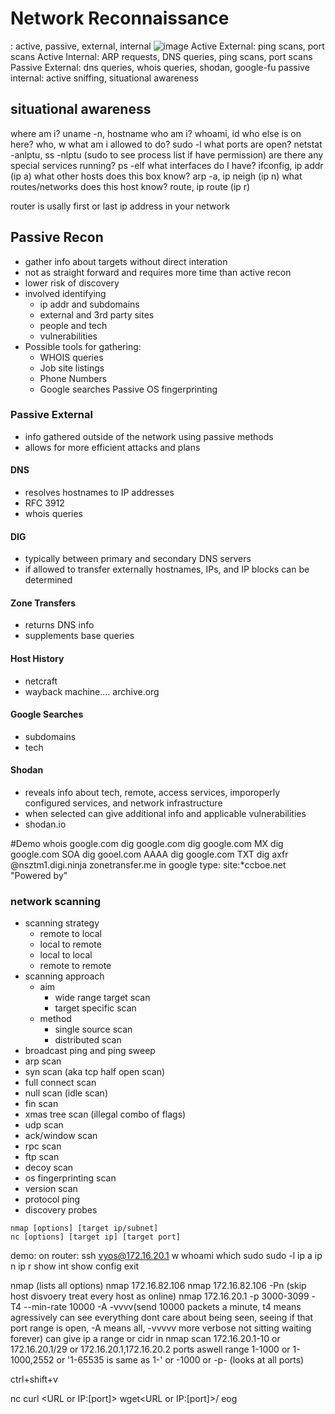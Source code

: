 # Network Reconnaissance
: active, passive, external, internal
![image](https://github.com/hannahsfrommt/Networking/assets/140441321/b146555d-0e1a-4cde-a71f-356c43237164)
Active External: ping scans, port scans
Active Internal: ARP requests, DNS queries, ping scans, port scans
Passive External: dns queries, whois queries, shodan, google-fu
passive internal: active sniffing, situational awareness

## situational awareness
where am i? uname -n, hostname
who am i? whoami, id
who else is on here? who, w
what am i allowed to do? sudo -l
what ports are open? netstat -anlptu, ss -nlptu (sudo to see process list if have permission)
are there any special services running? ps -elf
what interfaces do I have? ifconfig, ip addr (ip a)
what other hosts does this box know? arp -a, ip neigh (ip n)
what routes/networks does this host know? route, ip route (ip r)


router is usally first or last ip address in your network

## Passive Recon
- gather info about targets without direct interation
- not as straight forward and requires more time than active recon
- lower risk of discovery
- involved identifying
    - ip addr and subdomains
    - external and 3rd party sites
    - people and tech
    - vulnerabilities
- Possible tools for gathering:
    - WHOIS queries
    - Job site listings
    - Phone Numbers
    - Google searches
Passive OS fingerprinting
### Passive External
- info gathered outside of the network using passive methods
- allows for more efficient attacks and plans
#### DNS
- resolves hostnames to IP addresses
- RFC 3912
- whois queries
#### DIG
- typically between primary and secondary DNS servers
- if allowed to transfer externally hostnames, IPs, and IP blocks can be determined
#### Zone Transfers
- returns DNS info
- supplements base queries
#### Host History
- netcraft
- wayback machine.... archive.org
#### Google Searches
- subdomains
- tech
#### Shodan
- reveals info about tech, remote, access services, imporoperly configured services, and network infrastructure
- when selected can give additional info and applicable vulnerabilities
- shodan.io



#Demo
whois google.com
dig google.com
dig google.com MX
dig google.com SOA
dig gooel.com AAAA
dig google.com TXT
dig axfr @nsztm1.digi.ninja zonetransfer.me
in google type: site:*ccboe.net "Powered by"




### network scanning
- scanning strategy
    - remote to local
    - local to remote
    - local to local
    - remote to remote
- scanning approach
    - aim
        - wide range target scan
        - target specific scan
    - method
        - single source scan
        - distributed scan
- broadcast ping and ping sweep
- arp scan
- syn scan (aka tcp half open scan)
- full connect scan
- null scan (idle scan)
- fin scan
- xmas tree scan (illegal combo of flags)
- udp scan
- ack/window scan
- rpc scan
- ftp scan
- decoy scan
- os fingerprinting scan
- version scan
- protocol ping
- discovery probes
```
nmap [options] [target ip/subnet]
nc [options] [target ip] [target port]
```
demo:
on router:
ssh vyos@172.16.20.1
w
whoami
which sudo
sudo -l
ip a
ip n
ip r
show int
show config
exit

nmap (lists all options)
nmap 172.16.82.106
nmap 172.16.82.106 -Pn (skip host disvoery treat every host as online)
nmap 172.16.20.1 -p 3000-3099 -T4 --min-rate 10000 -A -vvvv(send 10000 packets a minute, t4 means agressively can see everything dont care about being seen, seeing if that port range is open, -A means all, -vvvvv more verbose not sitting waiting forever)
can give ip a range or cidr in nmap scan
172.16.20.1-10 or 172.16.20.1/29 or 172.16.20.1,172.16.20.2
ports aswell range 
1-1000 or 1-1000,2552 or '1-65535 is same as 1-' or -1000 or -p- (looks at all ports)


ctrl+shift+v



nc <options> <ip> <port>
curl <URL or IP:[port]>
wget<URL or IP:[port]>/<filename>
eog <filename>
